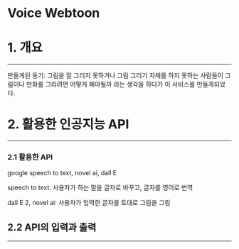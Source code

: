 # Voice Webtoon

# 1. 개요
* * *
  만들게된 동기: 그림을 잘 그리지 못하거나 그림 그리기 자체를 하지 못하는 사람들이 그림이나 만화를 그리려면 어떻게 해야될까 라는 생각을 하다가 이 서비스를 만들게되었다.



# 2. 활용한 인공지능 API
*** 
### 2.1 활용한 API
google speech to text, novel ai, dall E

 speech to text: 사용자가 하는 말을 글자로 바꾸고, 글자를 영어로 번역

dall E 2, novel ai: 사용자가 입력한 글자를 토대로 그림을 그림


## 2.2 API의 입력과 출력
***

